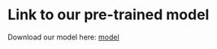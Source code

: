 # Link to our pre-trained model
Download our model here: [model](https://drive.google.com/file/d/15OKig9PEhTky0H4L_LECeulvmnucdJOq/view?usp=sharing)